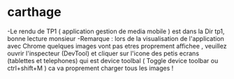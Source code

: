 # carthage
-Le rendu de TP1 ( application gestion de media mobile ) est dans la Dir tp1, bonne lecture monsieur 
-Remarque : lors de la visualisation de l'application avec Chrome quelques images vont pas etres proprement affichee , veuillez ouvrir l'inspecteur (DevTool) et cliquer sur l'icone des petis ecrans (tablettes et telephones) qui est device toolbal ( Toggle device toolbar ou ctrl+shift+M ) ca va proprement charger tous les images !
